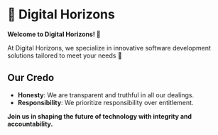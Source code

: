 # 👋 Digital Horizons

**Welcome to Digital Horizons! 👀**

At Digital Horizons, we specialize in innovative software development solutions tailored to meet your needs 🌱

## Our Credo

- **Honesty**: We are transparent and truthful in all our dealings.
- **Responsibility**: We prioritize responsibility over entitlement.

**Join us in shaping the future of technology with integrity and accountability.**
